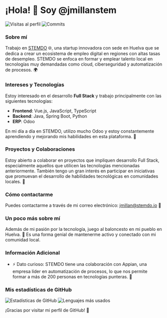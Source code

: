 # ¡Hola! 👋 Soy @jmillanstem

![Visitas al perfil](https://visitor-badge.glitch.me/badge?page_id=jmillanstem.visitor-badge)
![Commits](https://img.shields.io/github/commit-activity/y/jmillanstem/jmillanstem?label=Commits%20este%20a%C3%B1o&color=green)

### Sobre mí
Trabajo en [STEMDO](https://www.stemdo.io) 🌐, una startup innovadora con sede en Huelva que se dedica a crear un ecosistema de empleo digital en regiones con altas tasas de desempleo. STEMDO se enfoca en formar y emplear talento local en tecnologías muy demandadas como cloud, ciberseguridad y automatización de procesos. 🌍

### Intereses y Tecnologías
Estoy interesado en el desarrollo **Full Stack** y trabajo principalmente con las siguientes tecnologías:
- **Frontend**: Vue.js, JavaScript, TypeScript
- **Backend**: Java, Spring Boot, Python
- **ERP**: Odoo

En mi día a día en STEMDO, utilizo mucho Odoo y estoy constantemente aprendiendo y mejorando mis habilidades en esta plataforma. 🚀

### Proyectos y Colaboraciones
Estoy abierto a colaborar en proyectos que impliquen desarrollo Full Stack, especialmente aquellos que utilicen las tecnologías mencionadas anteriormente. También tengo un gran interés en participar en iniciativas que promuevan el desarrollo de habilidades tecnológicas en comunidades locales. 🤝

### Cómo contactarme
Puedes contactarme a través de mi correo electrónico: [jmillan@stemdo.io](mailto:jmillan@stemdo.io) 📧

### Un poco más sobre mí
Además de mi pasión por la tecnología, juego al baloncesto en mi pueblo en Huelva. 🏀 Es una forma genial de mantenerme activo y conectado con mi comunidad local.

### Información Adicional
- ⚡ Dato curioso: STEMDO tiene una colaboración con Appian, una empresa líder en automatización de procesos, lo que nos permite formar a más de 200 personas en tecnologías punteras. 🌟

### Mis estadísticas de GitHub
![Estadísticas de GitHub](https://github-readme-stats.vercel.app/api?username=jmillanstem&show_icons=true&theme=radical)
![Lenguajes más usados](https://github-readme-stats.vercel.app/api/top-langs/?username=jmillanstem&layout=compact&theme=radical)

<!---
jmillanstem/jmillanstem is a ✨ special ✨ repository because its `README.md` (this file) appears on your GitHub profile.
You can click the Preview link to take a look at your changes.
--->

¡Gracias por visitar mi perfil de GitHub! 🚀
